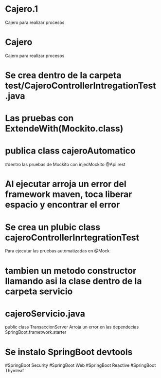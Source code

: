 # Cajero.1
Cajero para realizar  procesos
# Cajero
Cajero para realizar  procesos
# Se crea dentro de la carpeta test/CajeroControllerIntregationTest.java 
# Las pruebas con ExtendeWith(Mockito.class)
# publica class cajeroAutomatico
#dentro las pruebas de Mockito con injecMockito 
@Api rest
# Al ejecutar arroja un error del framework  maven, toca liberar espacio y encontrar el error
#  Se crea un plubic class cajeroControllerInrtegrationTest
Para ejecutar las pruebas automatizadas en @Mock
# tambien un metodo constructor llamando asi la clase dentro de la carpeta servicio
# cajeroServicio.java
public class TransaccionServer
Arroja un error en las dependecias SpringBoot.frametwork.starter
# Se instalo SpringBoot devtools
#SpringBoot Security
#SpringBoot Web
#SpringBoot Reactive
#SpringBoot Thymleaf


